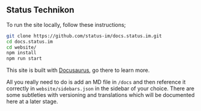 ## Status Technikon

To run the site locally, follow these instructions;

```bash
git clone https://github.com/status-im/docs.status.im.git
cd docs.status.im
cd website/
npm install
npm run start
```

This site is built with [Docusaurus](https://docusaurus.io/), go there to learn more.

All you really need to do is add an MD file in `/docs` and then reference it correctly in `website/sidebars.json` in the sidebar of your choice. There are some subtleties with versioning and translations which will be documented here at a later stage.
